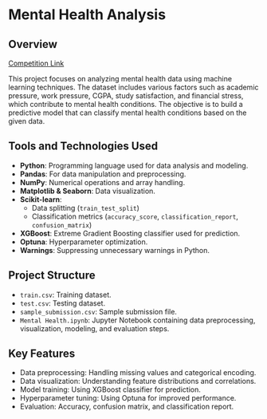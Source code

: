 # Mental Health Analysis

## Overview

[Competition Link](https://www.kaggle.com/competitions/playground-series-s4e11)

This project focuses on analyzing mental health data using machine learning techniques. The dataset includes various factors such as academic pressure, work pressure, CGPA, study satisfaction, and financial stress, which contribute to mental health conditions. The objective is to build a predictive model that can classify mental health conditions based on the given data.

## Tools and Technologies Used

- **Python**: Programming language used for data analysis and modeling.
- **Pandas**: For data manipulation and preprocessing.
- **NumPy**: Numerical operations and array handling.
- **Matplotlib & Seaborn**: Data visualization.
- **Scikit-learn**:
  - Data splitting (`train_test_split`)
  - Classification metrics (`accuracy_score`, `classification_report`, `confusion_matrix`)
- **XGBoost**: Extreme Gradient Boosting classifier used for prediction.
- **Optuna**: Hyperparameter optimization.
- **Warnings**: Suppressing unnecessary warnings in Python.

## Project Structure

- `train.csv`: Training dataset.
- `test.csv`: Testing dataset.
- `sample_submission.csv`: Sample submission file.
- `Mental Health.ipynb`: Jupyter Notebook containing data preprocessing, visualization, modeling, and evaluation steps.

## Key Features
- Data preprocessing: Handling missing values and categorical encoding.
- Data visualization: Understanding feature distributions and correlations.
- Model training: Using XGBoost classifier for prediction.
- Hyperparameter tuning: Using Optuna for improved performance.
- Evaluation: Accuracy, confusion matrix, and classification report.

  
